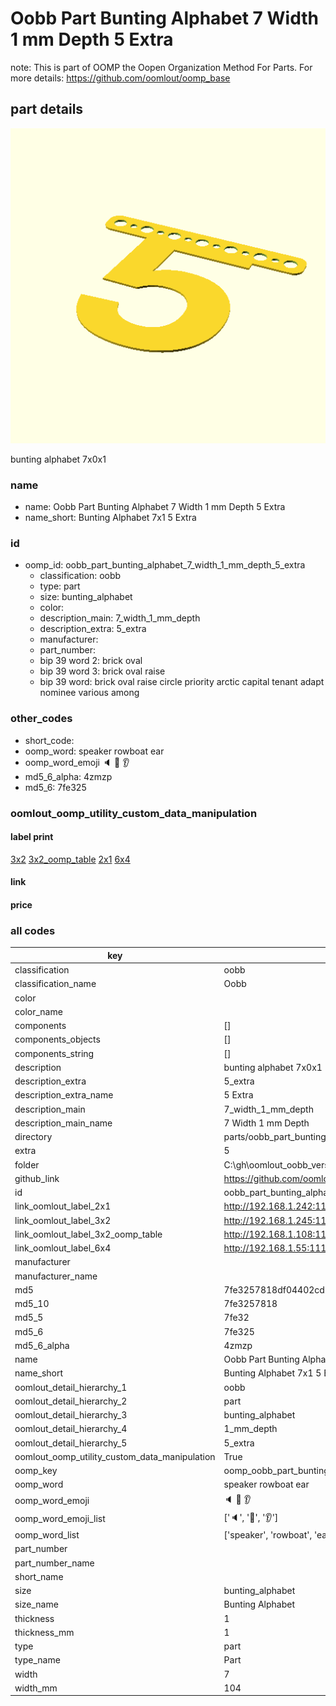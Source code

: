 # Oobb Part Bunting Alphabet 7 Width 1 mm Depth 5 Extra  

note: This is part of OOMP the Oopen Organization Method For Parts. For more details: https://github.com/oomlout/oomp_base

##  part details
  

[![](3dpr.png)](3dpr.png)

bunting alphabet 7x0x1



### name
* name: Oobb Part Bunting Alphabet 7 Width 1 mm Depth 5 Extra
* name_short: Bunting Alphabet 7x1 5 Extra
### id
* oomp_id: oobb_part_bunting_alphabet_7_width_1_mm_depth_5_extra
  * classification: oobb
  * type: part
  * size: bunting_alphabet
  * color: 
  * description_main: 7_width_1_mm_depth
  * description_extra: 5_extra
  * manufacturer: 
  * part_number: 
  * bip 39 word 2: brick oval
  * bip 39 word 3: brick oval raise
  * bip 39 word: brick oval raise circle priority arctic capital tenant adapt nominee various among

### other_codes
* short_code: 
* oomp_word: speaker rowboat ear
* oomp_word_emoji :speaker: :rowboat: :ear:
* md5_6_alpha: 4zmzp
* md5_6: 7fe325






### oomlout_oomp_utility_custom_data_manipulation
#### label print
[3x2](http://192.168.1.245:1112/?label=oomp%204zmzp)
[3x2_oomp_table](http://192.168.1.108:1112/?label=oomp%204zmzp)
[2x1](http://192.168.1.242:1112/?label=oomp%204zmzp)
[6x4](http://192.168.1.55:1112/?label=oomp%204zmzp)    

#### link

                              

#### price







### all codes 
| key | value |  
| --- | --- |  
| classification | oobb |  
| classification_name | Oobb |  
| color |  |  
| color_name |  |  
| components | [] |  
| components_objects | [] |  
| components_string | [] |  
| description | bunting alphabet 7x0x1 |  
| description_extra | 5_extra |  
| description_extra_name | 5 Extra |  
| description_main | 7_width_1_mm_depth |  
| description_main_name | 7 Width 1 mm Depth |  
| directory | parts/oobb_part_bunting_alphabet_7_width_1_mm_depth_5_extra |  
| extra | 5 |  
| folder | C:\gh\oomlout_oobb_version_4_generated_parts\things\oobb_part_bunting_alphabet_7_width_1_mm_depth_5_extra |  
| github_link | https://github.com/oomlout/oomlout_oomp_part_src/tree/main/parts/oobb_part_bunting_alphabet_7_width_1_mm_depth_5_extra |  
| id | oobb_part_bunting_alphabet_7_width_1_mm_depth_5_extra |  
| link_oomlout_label_2x1 | http://192.168.1.242:1112/?label=oomp%204zmzp |  
| link_oomlout_label_3x2 | http://192.168.1.245:1112/?label=oomp%204zmzp |  
| link_oomlout_label_3x2_oomp_table | http://192.168.1.108:1112/?label=oomp%204zmzp |  
| link_oomlout_label_6x4 | http://192.168.1.55:1112/?label=oomp%204zmzp |  
| manufacturer |  |  
| manufacturer_name |  |  
| md5 | 7fe3257818df04402cd57293626768dd |  
| md5_10 | 7fe3257818 |  
| md5_5 | 7fe32 |  
| md5_6 | 7fe325 |  
| md5_6_alpha | 4zmzp |  
| name | Oobb Part Bunting Alphabet 7 Width 1 mm Depth 5 Extra |  
| name_short | Bunting Alphabet 7x1 5 Extra |  
| oomlout_detail_hierarchy_1 | oobb |  
| oomlout_detail_hierarchy_2 | part |  
| oomlout_detail_hierarchy_3 | bunting_alphabet |  
| oomlout_detail_hierarchy_4 | 1_mm_depth |  
| oomlout_detail_hierarchy_5 | 5_extra |  
| oomlout_oomp_utility_custom_data_manipulation | True |  
| oomp_key | oomp_oobb_part_bunting_alphabet_7_width_1_mm_depth_5_extra |  
| oomp_word | speaker rowboat ear |  
| oomp_word_emoji | :speaker: :rowboat: :ear: |  
| oomp_word_emoji_list | [':speaker:', ':rowboat:', ':ear:'] |  
| oomp_word_list | ['speaker', 'rowboat', 'ear'] |  
| part_number |  |  
| part_number_name |  |  
| short_name |  |  
| size | bunting_alphabet |  
| size_name | Bunting Alphabet |  
| thickness | 1 |  
| thickness_mm | 1 |  
| type | part |  
| type_name | Part |  
| width | 7 |  
| width_mm | 104 |  
